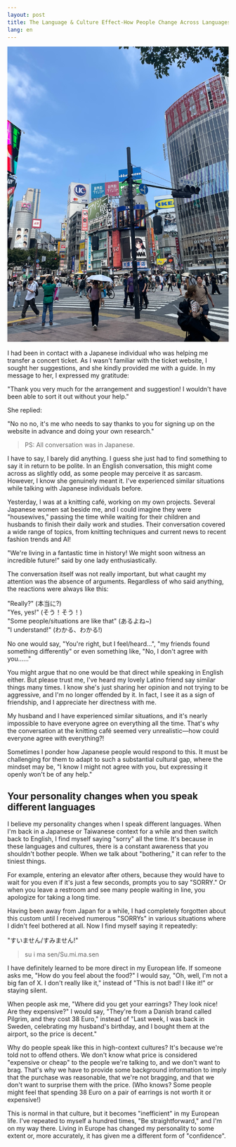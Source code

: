 ```yaml
---
layout: post
title: The Language & Culture Effect-How People Change Across Languages
lang: en
---
```




![](/assets/img/shibuya.png)<br/>




I had been in contact with a Japanese individual who was helping me transfer a concert ticket. As I wasn't familiar with the ticket website, I sought her suggestions, and she kindly provided me with a guide. In my message to her, I expressed my gratitude:

"Thank you very much for the arrangement and suggestion! I wouldn't have been able to sort it out without your help."

She replied:

"No no no, it's me who needs to say thanks to you for signing up on the website in advance and doing your own research."

> PS: All conversation was in Japanese.

I have to say, I barely did anything. I guess she just had to find something to say it in return to be polite. In an English conversation, this might come across as slightly odd, as some people may perceive it as sarcasm. However, I know she genuinely meant it. I've experienced similar situations while talking with Japanese individuals before.

Yesterday, I was at a knitting café, working on my own projects. Several Japanese women sat beside me, and I could imagine they were "housewives," passing the time while waiting for their children and husbands to finish their daily work and studies. Their conversation covered a wide range of topics, from knitting techniques and current news to recent fashion trends and AI!

"We're living in a fantastic time in history! We might soon witness an incredible future!" said by one lady enthusiastically.

The conversation itself was not really important, but what caught my attention was the absence of arguments. Regardless of who said anything, the reactions were always like this:

"Really?" (本当に?)<br/>
"Yes, yes!" (そう！そう！)<br/>
"Some people/situations are like that" (あるよね~)<br/>
"I understand!" (わかる、わかる!)

No one would say, "You're right, but I feel/heard...", "my friends found something differently" or even something like, "No, I don't agree with you......"

You might argue that no one would be that direct while speaking in English either. But please trust me, I've heard my lovely Latino friend say similar things many times. I know she's just sharing her opinion and not trying to be aggressive, and I'm no longer offended by it. In fact, I see it as a sign of friendship, and I appreciate her directness with me.

My husband and I have experienced similar situations, and it's nearly impossible to have everyone agree on everything all the time. That's why the conversation at the knitting café seemed very unrealistic—how could everyone agree with everything?!

Sometimes I ponder how Japanese people would respond to this. It must be challenging for them to adapt to such a substantial cultural gap, where the mindset may be, "I know I might not agree with you, but expressing it openly won't be of any help."

## Your personality changes when you speak different languages

I believe my personality changes when I speak different languages. When I'm back in a Japanese or Taiwanese context for a while and then switch back to English, I find myself saying "sorry" all the time. It's because in these languages and cultures, there is a constant awareness that you shouldn't bother people. When we talk about "bothering," it can refer to the tiniest things.

For example, entering an elevator after others, because they would have to wait for you even if it's just a few seconds, prompts you to say "SORRY." Or when you leave a restroom and see many people waiting in line, you apologize for taking a long time.

Having been away from Japan for a while, I had completely forgotten about this custom until I received numerous "SORRYs" in various situations where I didn't feel bothered at all. Now I find myself saying it repeatedly:

"すいません/すみません!"<br/>
> su i ma sen/Su.mi.ma.sen

I have definitely learned to be more direct in my European life. If someone asks me, "How do you feel about the food?" I would say, "Oh, well, I'm not a big fan of X. I don't really like it," instead of "This is not bad! I like it!" or staying silent.

When people ask me, "Where did you get your earrings? They look nice! Are they expensive?" I would say, "They're from a Danish brand called Pilgrim, and they cost 38 Euro," instead of "Last week, I was back in Sweden, celebrating my husband's birthday, and I bought them at the airport, so the price is decent."

Why do people speak like this in high-context cultures? It's because we're told not to offend others. We don't know what price is considered "expensive or cheap" to the people we're talking to, and we don't want to brag. That's why we have to provide some background information to imply that the purchase was reasonable, that we're not bragging, and that we don't want to surprise them with the price. (Who knows? Some people might feel that spending 38 Euro on a pair of earrings is not worth it or expensive!)

This is normal in that culture, but it becomes "inefficient" in my European life. I've repeated to myself a hundred times, "Be straightforward," and I'm on my way there. Living in Europe has changed my personality to some extent or, more accurately, it has given me a different form of "confidence".